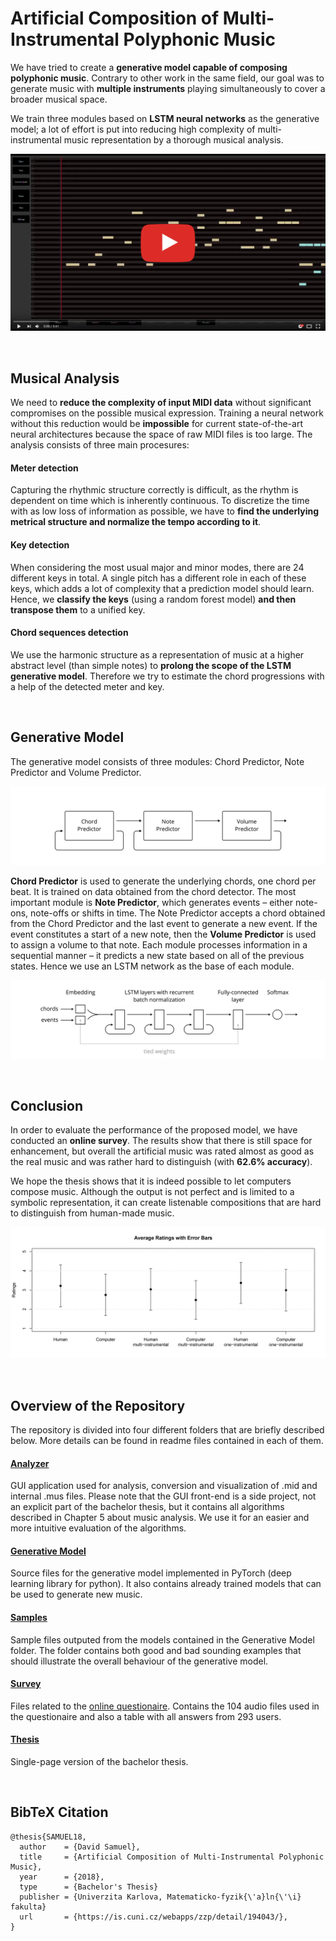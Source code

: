 # Artificial Composition of Multi-Instrumental Polyphonic Music

We have tried to create a **generative model capable of composing polyphonic music**. Contrary to other work in the same field, our goal was to generate music with **multiple instruments** playing simultaneously to cover a broader musical space. 

We train three modules based on **LSTM neural networks** as the generative model; a lot of effort is put into reducing high complexity of multi-instrumental music representation by a thorough musical analysis.

[![YOUTUBE_SAMPLE](_img/youtube_screenshot.png)](https://www.youtube.com/watch?v=loztbOaOWn8&list=PLKptFqEtV0Vz_mThxehdBQPI7Xy5KTaLW)

&nbsp;
## Musical Analysis

We need to **reduce the complexity of input MIDI data** without significant compromises on the possible musical expression. Training a neural network without this reduction would be **impossible** for current state-of-the-art neural architectures because the space of raw MIDI files is too large. The analysis consists of three main procesures:

#### Meter detection
Capturing the rhythmic structure correctly is difficult, as the rhythm is dependent on time which is inherently continuous. To discretize the time with as low loss of information as possible, we have to **find the underlying metrical structure and normalize the tempo according to it**.

#### Key detection
When considering the most usual major and minor modes, there are 24 different keys in total. A single pitch has a different role in each of these keys, which adds a lot of complexity that a prediction model should learn. Hence, we **classify the keys** (using a random forest model) **and then transpose them** to a unified key.

#### Chord sequences detection
We use the harmonic structure as a representation of music at a higher abstract level (than simple notes) to **prolong the scope of the LSTM generative model**. Therefore we try to estimate the chord progressions with a help of the detected meter and key.

&nbsp;
## Generative Model

The generative model consists of three modules: Chord Predictor, Note Predictor and Volume Predictor. 

![Illustration of the generative model](/_img/three_modules.png)

**Chord Predictor** is used to generate the underlying chords, one chord per beat. It is trained on data obtained from the chord detector. The most important module is **Note Predictor**, which generates events – either note-ons, note-offs or shifts in time. The Note Predictor accepts a chord obtained from the Chord Predictor and the last event to generate a new event. If the event constitutes a start of a new note, then the **Volume Predictor** is used to assign a volume to that note. Each module processes information in a sequential manner – it predicts a new state based on all of the previous states. Hence we use an LSTM network as the base of each module.

![Illustration of Note Predictor architecture](/_img/architecture.png)

&nbsp;
## Conclusion

In order to evaluate the performance of the proposed model, we have conducted an **online survey**. The results show that there is still space for enhancement, but overall the artificial music was rated almost as good as the real music and was rather hard to distinguish (with **62.6% accuracy**).

We hope the thesis shows that it is indeed possible to let computers compose music. Although the output is not perfect and is limited to a symbolic representation, it can create listenable compositions that are hard to distinguish from human-made music. 

![Surcey ratings](/_img/ratings.png)

&nbsp;
## Overview of the Repository

The repository is divided into four different folders that are briefly described below. More details can be found in readme files contained in each of them.


#### [Analyzer](https://github.com/davda54/generating-music/blob/master/Analyzer)

GUI application used for analysis, conversion and visualization of .mid and internal .mus files. Please note that the GUI front-end is a side project, not an explicit part of the bachelor thesis, but it contains all algorithms described in Chapter 5 about music analysis. We use it for an easier and more intuitive evaluation of the algorithms.


#### [Generative Model](https://github.com/davda54/generating-music/tree/master/Generative%20Model)

Source files for the generative model implemented in PyTorch (deep learning library for python). It also contains already trained models that can be used to generate new music.


#### [Samples](https://github.com/davda54/generating-music/blob/master/Samples)

Sample files outputed from the models contained in the Generative Model folder. The folder contains both good and bad sounding examples that should illustrate the overall behaviour of the generative model.


#### [Survey](https://github.com/davda54/generating-music/blob/master/Survey)

Files related to the [online questionaire](http://dotaznik.neqindi.cz/index.php?lang=en). Contains the 104 audio files used in the questionaire and also a table with all answers from 293 users.

#### [Thesis](https://github.com/davda54/generating-music/blob/master/thesis.pdf)

Single-page version of the bachelor thesis.

&nbsp;
## BibTeX Citation

```
@thesis{SAMUEL18,
  author    = {David Samuel},
  title     = {Artificial Composition of Multi-Instrumental Polyphonic Music},
  year      = {2018},
  type      = {Bachelor's Thesis}
  publisher = {Univerzita Karlova, Matematicko-fyzik{\'a}ln{\'\i} fakulta}
  url       = {https://is.cuni.cz/webapps/zzp/detail/194043/},
}
```
